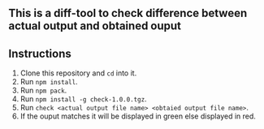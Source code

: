 ## This is a diff-tool to check difference between actual output and obtained ouput

## Instructions

1. Clone this repository and `cd` into it.
2. Run `npm install`.
3. Run `npm pack`.
4. Run `npm install -g check-1.0.0.tgz`.
5. Run `check <actual output file name> <obtaied output file name>`.
6. If the ouput matches it will be displayed in green else displayed in red.
